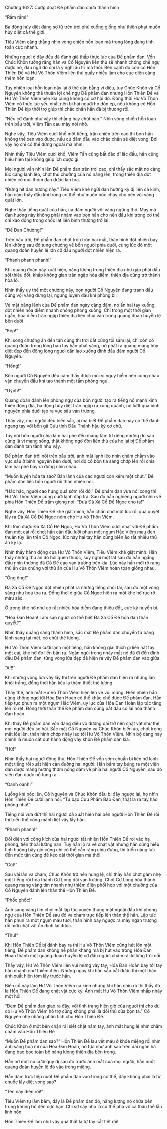 




Chương 1627: Cướp đoạt Đế phẩm đan chưa thành hình


“Rầm rầm!”

Ba động hủy diệt đáng sợ từ trên trời phủ xuống giống như thiên phạt muốn hủy diệt cả thế giới.

Tiêu Viêm căng thẳng nhìn vòng chiến hỗn loạn mà trong lòng đang tính toán cực nhanh.

Những người ở đây đều đã đánh giá thấp thực lực của Đế phẩm đan. Vốn Chúc Khôn tưởng rằng hắn và Cổ Nguyên liên thủ sẽ nhanh chóng chế ngự được nó, đâu ngờ đó chỉ là ý nghĩ ấu trĩ mà thôi. Bên cạnh đó còn có Hồn Thiên Đế và Hư Vô Thôn Viêm liên thủ quấy nhiễu làm cho cục diện càng thêm hỗn loạn.

Tuy nhiên loại hỗn loạn này lại ở thế cân bằng vi diệu, tuy Chúc Khôn và Cổ Nguyên không thể thuận lợi chế ngự Đế phẩm đan nhưng Hồn Thiên Đế và Hư Vô Thôn Viêm bên kia cũng không có cơ hội đó. Đồng thời Hư Vô Thôn Viêm có thực lực yếu nhất nên bị hai người họ dồn ép, nếu không có Hồn Thiên Đế kịp thời trợ giúp thì chắc chắn hắn đã bị thương rồi.

“Nếu cứ đánh như vậy thì chẳng hay chút nào.” Nhìn vòng chiến hỗn loạn trên bầu trời, Viêm Tẫn cau mày nói nhỏ.

Nghe vậy, Tiêu Viêm cười khổ một tiếng, trận chiến trên cao thì bọn hắn không thể xen vào được, nếu cứ đâm đầu vào chắc chắn sẽ diệt vong. Bởi vậy họ chỉ có thể đứng ngoài mà nhìn.

Nhìn thấy Tiêu Viêm cười khổ, Viêm Tẫn cũng bất đắc dĩ lắc đầu, hắn cũng hiểu hiện tại không giúp ích được gì.

Mọi người vẫn nhìn lên Đế phẩm đan trên trời cao, chỉ thấy sắc mặt nó càng lúc càng lạnh lẽo, chợt thủ chưởng của nó nâng lên, trong thiên địa đột nhiên có mùi thơm đan dược lan tỏa.

“Đừng hít đan hương này.” Tiêu Viêm khẽ ngửi đan hương kỳ dị liền cả kinh, hắn cảm thấy đấu khí trong cơ thể như muốn bốc cháy cho nên vội vàng quát lớn.

Nghe thấy tiếng quát của hắn, cả đám người vội vàng ngừng thở. May mà đan hương này không phải nhằm vào bọn hắn cho nên đấu khí trong cơ thể chỉ xao động trong chốc lát liền bình thường trở lại.

“Đế Đan Chưởng!”

Trên bầu trời, Đế phẩm đan chợt trợn tròn hai mắt, thân hình đột nhiên bay lên không sau đó tung chưởng về bốn người phía dưới, cùng lúc đó một quang đoàn huyễn lệ lớn cỡ đầu người đột nhiên hiện ra.

“Phanh phanh phanh!”

Khi quang đoàn này xuất hiện, năng lượng trong thiên địa như gặp phải dầu sôi thiêu đốt, khắp không gian tràn ngập hỏa diễm, thiên địa cũng trở thành hỏa lô.

Nhìn thấy uy thế một chưởng này, bọn người Cổ Nguyên đang tranh đấu cũng vội vàng dừng lại, ngưng luyện đấu khí phòng bị.

Vẻ mặt băng lãnh của Đế phẩm đan ngày càng đậm, nó ấn hai tay xuống, đột nhiên hỏa diễm nhanh chóng phóng xuống. Chỉ trong một thời gian ngắn, hỏa diễm tràn ngập thiên địa liền chui vào trong quang đoàn huyễn lệ bên dưới

“Kẹp!”

Khi song chưởng ấn đến tận cùng thì trời đất cũng tối sầm lại, chỉ còn có quang đoàn trong lòng bàn tay hắn phát sáng, nó phát ra quang mang hủy diệt đẹp đến động lòng người dần lao xuống đỉnh đầu đám người Cổ Nguyên.

“Hống!”

Bốn người Cổ Nguyên đều cảm thấy được mùi vị nguy hiểm nên cùng nhau vận chuyển đấu khí tạo thành một tấm phòng ngự.

“Uỳnh!”

Quang đoàn đánh lên phòng ngự của bốn người tạo ra tiếng nổ mạnh kinh thiên động địa, ba động hủy diệt tràn ngập ra xung quanh, nó lướt qua bình nguyên phía dưới tạo ra vực sâu vạn trượng.

Thấy vậy, mọi người đều biến sắc, ai mà biết Đế phẩm đan này có thể đánh ngang tay với bốn gã Cửu tinh Đấu Thánh hậu kỳ cơ chứ.

Tuy nói bốn người chia làm hai phe đều mang tâm tư riêng nhưng dù sao cũng là vì mạng sống, thật không ngờ đòn liên thủ của họ lại bị Đế phẩm đan đánh tan tành như vậy.

Đế phẩm đan trôi nổi trên bầu trời, ánh mắt lạnh lẽo nhìn chằm chằm vào vực sâu ở bình nguyên bên dưới, nơi đó có bốn tia sáng chớp lên rồi chia làm hai phe bay ra đứng nhìn nhau.

“Muốn luyện hóa ta sao? Bản lãnh của các ngươi còn kém một chút.” Đế phẩm đan liếc bốn người rồi thản nhiên nói.

“Hắc hắc, ngươi cao hứng quá sớm rồi đó.” Đế phẩm đan vừa nói xong thì Hư Vô Thôn Viêm cũng cười lạnh đáp trả. Sau đó hắn nghiêng người nhìn về phía Hồn Thiên Đế trầm giọng nói: “Đưa Đà Xá Cổ Đế Ngọc cho ta!”

Nghe vậy, Hồn Thiên Đế khẽ giật mình, hắn chần chờ một lúc rồi quả quyết lấy ra Đà Xá Cổ Đế Ngọc ném cho Hư Vô Thôn Viêm.

Khi tóm được Đà Xá Cổ Đế Ngọc, Hư Vô Thôn Viêm cười nhạt với Đế phẩm đan một cái rồi chợt hắn cắn đầu lưỡi phun một ngụm Hắc Viêm màu đen thuần túy lên trên Cổ Ngọc, lúc này hai tay hắn cũng biến ảo rất nhiều thủ ấn kỳ lạ.

Nhìn thấy hành động của Hư Vô Thôn Viêm, Tiêu Viêm khẽ giật mình. Hắn thấy những thủ ấn đó hơi quen thuộc, suy nghĩ một lát sau đó hắn ngẩng đầu nhìn thượng đá Cổ Đế cao vạn trượng bên kia. Lúc này hắn mới rõ ràng thủ ấn của chúng với thủ ấn của Hư Vô Thôn Viêm hoàn toàn giống nhau.

“Ông ông!”

Đà Xá Cổ Đế Ngọc đột nhiên phát ra những tiếng chói tai, sau đó một vòng sáng nhu hòa tỏa ra. Đồng thời ở giữa Cổ Ngọc hiện ra một khe hở rực rỡ màu sắc.

Ở trong khe hở như có rất nhiều hỏa diễm đang thiêu đốt, cực kỳ huyền bí.

“Hóa Đan Hoàn! Làm sao ngươi có thể biết Đà Xá Cổ Đế hóa đan thần quyết?”

Nhìn thấy quầng sáng thành hình, sắc mặt Đế phẩm đan chuyển từ băng lãnh sang tái mét, có chút thê lương.

Hư Vô Thôn Viêm cười lạnh một tiếng, hắn không giải thích gì liền hất tay một cái, khe hở đó liền bắn ra. Ngắn ngủi trong nháy mắt nó đã đi đến đỉnh đầu Đế phẩm đan, từng vòng lửa đẹp đẽ hiện ra vây Đế phẩm đan vào giữa.

“A!!!”

Khi những vòng lửa vây lấy thì trên người Đế phẩm đan hiện ra những làn khói trắng, đồng thời hắn kêu la thảm thiết thê lương.

Thấy thế, ánh mắt Hư Vô Thôn Viêm hiện lên vẻ vui mừng. Hiển nhiên hắn cũng không ngờ tới Hóa Đan Hoàn có thể khắc chế được Đế phẩm đan. Hắn tiếp tục phun ra một ngụm Hắc Viêm, uy lực của Hóa Đan Hoàn lập tức tăng lên rõ rệt. Đồng thời thân thể Đế phẩm đan cũng bắt đầu co lại hóa thành đan hoàn.

Khi thấy Đế phẩm đan vốn đang diễu võ dương oai trở nên chật vật như thế, mọi người đều sợ hãi. Sắc mặt Cổ Nguyên và Chúc Khôn biến ảo, chợt trong mắt lóe lên, thân hình chớp nháy lao tới Hư Vô Thôn Viêm. Nhìn bộ dáng này chính là muốn cắt đứt hành động vây khốn Đế phẩm đan kia.

“Hừ!”

Nhìn thấy hai người động thủ, Hồn Thiên Đế vốn sớm chuẩn bị liền hừ lạnh một tiếng rồi xuất hiện cản đường hai người. Hắn bấm tay búng ra một viên đan dược mang hương thơm nồng đậm về phía hai người Cổ Nguyên, sau đó viên đan dược nổ tung ra.

“Oanh oanh!”

Luồng khí bốc lên, Cổ Nguyên và Chúc Khôn đều bị đẩy ngược lại, họ nhìn Hồn Thiên Đế cười lạnh nói: “Tự bạo Cửu Phẩm Bảo Đan, thật là ra tay hào phóng nha!”

Tiếng nói vừa dứt thì hai người đã xuất hiện hai bên người Hồn Thiên Đế rồi thi triển thế công mãnh liệt vây lấy hắn.

“Phanh phanh!”

Đối diện với công kích của hai người tất nhiên Hồn Thiên Đế rơi vào hạ phong, tiến thoái lưỡng nan. Tuy hắn lộ ra vẻ chật vật nhưng hắn cũng hiểu tình huống bây giờ cũng chỉ có thể cắn răng chịu đựng, thi triển năng lực đến mức tận cùng để kéo dài thời gian mà thôi.

“Cút!”

Sau vài lần va chạm, Chúc Khôn trở nên hung lệ, chỉ thấy hắn chợt gầm nhẹ một tiếng rồi hóa thành Cự Long dài vạn trượng. Chợt Cự Long hóa thành quang mang vàng tím nhanh như thiểm điện phối hợp với một chưởng của Cổ Nguyên đánh lên thân thể Hồn Thiên Đế.

“Phốc phốc!”

Ánh sáng vàng tím chói mắt lập tức xuyên thủng mặt ngoài đấu khí phòng ngự của Hồn Thiên Đế sau đó va chạm trực tiếp lên thân thể hắn. Lập tức hắn phun ra một ngụm máu tươi, thân hình bay ngược ra mấy ngàn trượng rồi mới chật vật ổn định lại được.

“Thu!”

Khi Hồn Thiên Đế bị đánh bay ra thì Hư Vô Thôn Viêm cũng hét lớn một tiếng, Đế phẩm đan không hề phản kháng mà bị hút vào trong Hóa Đan Hoàn thành một quang đoàn huyễn lệ cỡ đầu người chậm rãi lơ lửng trôi nổi.

Thấy vậy, Hư Vô Thôn Viêm liền vui mừng vẫy tay, Hóa Đan Hoàn bay tới tay hắn nhanh như thiểm điện. Nhưng ngay khi hắn sắp bắt được thì một thân ảnh xuất hiện tóm lấy trước hắn.

Biến cố này làm Hư Vô Thôn Viêm cả kinh nhưng khi hắn nhìn rõ thì thấy đó là Hồn Thiên Đế đang chật vật cực kỳ. Ánh mắt Hư Vô Thôn Viêm nhấp nháy một hồi.

“Đem Đế phẩm đan giao ra đây, với tình trạng hiện giờ của ngươi thì cho dù có Hư Vô Thôn Viêm hỗ trợ cũng không phải là đối thủ của bọn ta.” Cổ Nguyên nhẹ nhàng phân tích cho Hồn Thiên Đế.

Chúc Khôn ở một bên chận rãi siết chặt nắm tay, ánh mắt hung lệ nhìn chằm chằm vào Hồn Thiên Đế

“Muốn Đế phẩm đan sao?” Hồn Thiên Đế lau vết máu ở khóe miệng rồi nhìn ánh sáng hoa mĩ của Hóa Đan Hoàn, nó tựa như ánh sao trên dải ngân hà đang bao bọc toàn bộ năng lượng thiên địa bên trong.

Hắn nở một nụ cười quỷ dị sau đó trước ánh mắt của mọi người, hắn nuốt quang đoàn huyễn lệ đó vào trong miệng.

Hắn dám trực tiếp nuốt Đế phẩm đan vào trong cơ thể, đây không phải là tự chuốc lấy diệt vong sao?

“Tên này điên rồi!”

Tiêu Viêm tự lẩm bẩm, đây là Đế phẩm đan đó, năng lượng nó chứa bên trong khủng bố đến cực hạn. Chỉ sơ sầy nhỏ là có thể phá vỡ cả thân thể lẫn linh hồn.

Hồn Thiên Đế làm như vậy quả thất là tự tay cắt tiết rồi!




